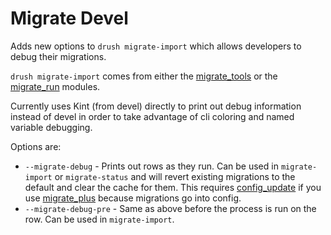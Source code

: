 # Migrate Devel

Adds new options to `drush migrate-import` which 
allows developers to debug their migrations.

`drush migrate-import` comes from either the 
[migrate_tools](https://www.drupal.org/project/migrate_tools) or the 
[migrate_run](https://www.drupal.org/project/migrate_run) modules.

Currently uses Kint (from devel) directly to print out debug information 
instead of devel in order to take advantage of 
cli coloring and named variable debugging.

Options are:

* `--migrate-debug` - Prints out rows as they run. 
Can be used in `migrate-import` or `migrate-status` and will revert 
existing migrations to the default and clear the cache for them. 
This requires [config_update](https://www.drupal.org/project/config_update) 
if you use [migrate_plus](https://www.drupal.org/project/migrate_plus) 
because migrations go into config.
* `--migrate-debug-pre` - Same as above before the process is run on the row.
Can be used in `migrate-import`.
